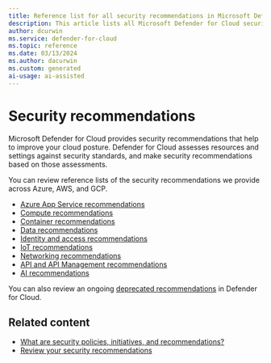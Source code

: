 ```yaml
---
title: Reference list for all security recommendations in Microsoft Defender for Cloud
description: This article lists all Microsoft Defender for Cloud security recommendations that help you harden and protect your resources.
author: dcurwin
ms.service: defender-for-cloud
ms.topic: reference
ms.date: 03/13/2024
ms.author: dacurwin
ms.custom: generated
ai-usage: ai-assisted
---
```


# Security recommendations


Microsoft Defender for Cloud provides security recommendations that help to improve your cloud posture. Defender for Cloud assesses resources and settings against security standards, and make security recommendations based on those assessments. 

You can review reference lists of the security recommendations we provide across Azure, AWS, and GCP. 

- [Azure App Service recommendations](recommendations-reference-app-services.md)
- [Compute recommendations](recommendations-reference-compute.md)
- [Container recommendations](recommendations-reference-container.md)
- [Data recommendations](recommendations-reference-data.md)
- [Identity and access recommendations](recommendations-reference-identity-access.md)
- [IoT recommendations](recommendations-reference-iot.md)
- [Networking recommendations](recommendations-reference-networking.md)
- [API and API Management recommendations](recommendations-reference-api.md)
- [AI recommendations](recommendations-reference-ai.md)

You can also review an ongoing [deprecated recommendations](recommendations-reference-deprecated.md) in Defender for Cloud.

## Related content

- [What are security policies, initiatives, and recommendations?](security-policy-concept.md)
- [Review your security recommendations](review-security-recommendations.md)
